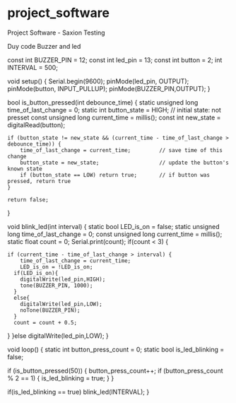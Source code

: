 # project_software
Project Software - Saxion
Testing 

Duy code
Buzzer and led

const int BUZZER_PIN = 12;
const int led_pin = 13;
const int button = 2; 
int INTERVAL = 500;

void setup() {
  Serial.begin(9600);
  pinMode(led_pin, OUTPUT);
  pinMode(button, INPUT_PULLUP);
  pinMode(BUZZER_PIN,OUTPUT);
}

bool is_button_pressed(int debounce_time) {
    static unsigned long time_of_last_change = 0;
    static int button_state = HIGH;    // initial state: not presset
    const unsigned long current_time = millis();
    const int new_state = digitalRead(button);

    if (button_state != new_state && (current_time - time_of_last_change > debounce_time)) {
        time_of_last_change = current_time;         // save time of this change
        button_state = new_state;                   // update the button's known state
        if (button_state == LOW) return true;       // if button was pressed, return true
    }

    return false;
}

void blink_led(int interval) {
    static bool LED_is_on = false;
    static unsigned long time_of_last_change = 0;
    const unsigned long current_time = millis();
    static float count = 0;
  Serial.print(count);
  if(count < 3) {

    if (current_time - time_of_last_change > interval) {
        time_of_last_change = current_time;
        LED_is_on = !LED_is_on;
      if(LED_is_on){ 
        digitalWrite(led_pin,HIGH);
        tone(BUZZER_PIN, 1000);
      }
      else{ 
        digitalWrite(led_pin,LOW);
        noTone(BUZZER_PIN);
      }
      count = count + 0.5;
   }
  }else digitalWrite(led_pin,LOW);
 }

void loop() {
  static int button_press_count = 0;
  static bool is_led_blinking = false;
  
  if (is_button_pressed(50)) {
    button_press_count++;
    if (button_press_count % 2 == 1) {
     is_led_blinking = true;
    } 
  }
  
  if(is_led_blinking == true) blink_led(INTERVAL);
 }
